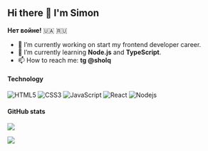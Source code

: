 ## Hi there 👋 I'm Simon
**Нет войне!** 🇺🇦 🇷🇺

<!--
**sholq/sholq** is a ✨ _special_ ✨ repository because its `README.md` (this file) appears on your GitHub profile.

Here are some ideas to get you started:

- 🔭 I’m currently working on ...
- 🌱 I’m currently learning ...
- 👯 I’m looking to collaborate on ...
- 🤔 I’m looking for help with ...
- 💬 Ask me about ...
- 📫 How to reach me: ...
- 😄 Pronouns: ...
- ⚡ Fun fact: ...

[![Top Langs](https://github-readme-stats.vercel.app/api/top-langs/?username=sholq)](https://github.com/sholq/github-readme-stats) 
-->

- 🔭 I’m currently working on start my frontend developer career.
- 🌱 I’m currently learning **Node.js** and **TypeScript**.
- 📫 How to reach me: **tg @sholq**

#### Technology
![HTML5](https://img.shields.io/badge/-HTML5-E34F26?style=flat-square&logo=html5&logoColor=white)
![CSS3](https://img.shields.io/badge/-CSS3-1572B6?style=flat-square&logo=css3)
![JavaScript](https://img.shields.io/badge/-JavaScript-yellow?style=flat-square&logo=javascript)
![React](https://img.shields.io/badge/-React-1572B6?style=flat-square&logo=react)
![Nodejs](https://img.shields.io/badge/-Nodejs-green?style=flat-square&logo=Node.js)

#### GitHub stats

[![](https://github-readme-stats.vercel.app/api?username=sholq)](https://github.com/sholq/github-readme-stats)

![](https://github-profile-summary-cards.vercel.app/api/cards/profile-details?username=sholq&theme=default)
